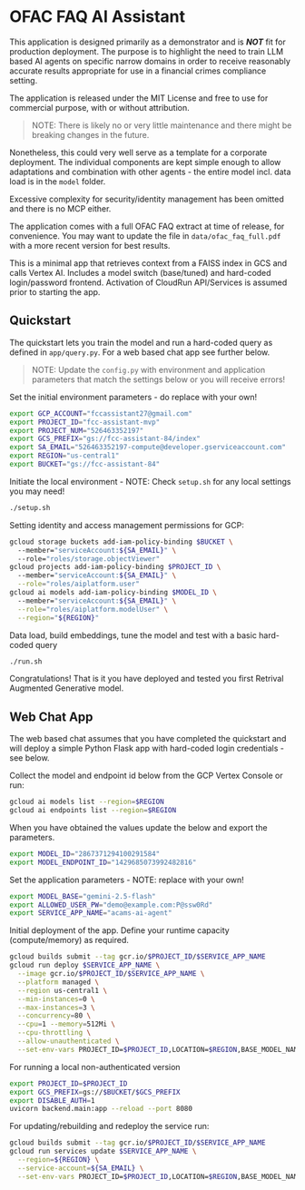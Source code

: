 # OFAC FAQ AI Assistant

This application is designed primarily as a demonstrator and is ***NOT*** fit for
production deployment. The purpose is to highlight the need to train LLM based AI agents
on specific narrow domains in order to receive reasonably accurate results appropriate for 
use in a financial crimes compliance setting.

The application is released under the MIT License and free to use for commercial purpose, 
with or without attribution. 

> NOTE: There is likely no or very little maintenance and there might be breaking changes in the future.

Nonetheless, this could very well serve as a template for a corporate deployment. The individual components
are kept simple enough to allow adaptations and combination with other agents -
the entire model incl. data load is in the ``model`` folder.

Excessive complexity for security/identity management has been omitted and there is no MCP either.

The application comes with a full OFAC FAQ extract at time of release, for convenience. You may want
to update the file in ``data/ofac_faq_full.pdf`` with a more recent version for best results.

This is a minimal app that retrieves context from a FAISS index in GCS and calls Vertex AI. 
Includes a model switch (base/tuned) and hard-coded login/password frontend. 
Activation of CloudRun API/Services is assumed prior to starting the app.

## Quickstart

The quickstart lets you train the model and run a hard-coded query as defined in ``app/query.py``.
For a web based chat app see further below.

> NOTE: Update the ``config.py`` with environment and application parameters that match the
> settings below or you will receive errors!

Set the initial environment parameters - do replace with your own!
```bash
export GCP_ACCOUNT="fccassistant27@gmail.com"
export PROJECT_ID="fcc-assistant-mvp"
export PROJECT_NUM="526463352197"
export GCS_PREFIX="gs://fcc-assistant-84/index"
export SA_EMAIL="526463352197-compute@developer.gserviceaccount.com"
export REGION="us-central1"
export BUCKET="gs://fcc-assistant-84"
```

Initiate the local environment - NOTE: Check ``setup.sh`` for any local settings you may need!
```bash
./setup.sh
```

Setting identity and access management permissions for GCP:
```bash
gcloud storage buckets add-iam-policy-binding $BUCKET \                                                                 
  --member="serviceAccount:${SA_EMAIL}" \                                                                    
  --role="roles/storage.objectViewer"
gcloud projects add-iam-policy-binding $PROJECT_ID \                                                  
  --member="serviceAccount:${SA_EMAIL}" \
  --role="roles/aiplatform.user"
gcloud ai models add-iam-policy-binding $MODEL_ID \                                                                  
  --member="serviceAccount:${SA_EMAIL}" \
  --role="roles/aiplatform.modelUser" \
  --region="${REGION}"
```

Data load, build embeddings, tune the model and test with a basic hard-coded query 
```bash
./run.sh
```

Congratulations! That is it you have deployed and tested you first Retrival Augmented Generative model.

## Web Chat App
The web based chat assumes that you have completed the quickstart and will deploy a simple 
Python Flask app with hard-coded login credentials - see below.

Collect the model and endpoint id below from the GCP Vertex Console or run:
```bash
gcloud ai models list --region=$REGION
gcloud ai endpoints list --region=$REGION 
```

When you have obtained the values update the below and export the parameters.
```bash
export MODEL_ID="2867371294100291584"
export MODEL_ENDPOINT_ID="1429685073992482816"
```

Set the application parameters - NOTE: replace with your own!
```bash
export MODEL_BASE="gemini-2.5-flash"
export ALLOWED_USER_PW="demo@example.com:P@ssw0Rd"
export SERVICE_APP_NAME="acams-ai-agent"
```

Initial deployment of the app. Define your runtime capacity (compute/memory) as required.
```bash
gcloud builds submit --tag gcr.io/$PROJECT_ID/$SERVICE_APP_NAME
gcloud run deploy $SERVICE_APP_NAME \
  --image gcr.io/$PROJECT_ID/$SERVICE_APP_NAME \
  --platform managed \
  --region us-central1 \
  --min-instances=0 \
  --max-instances=3 \
  --concurrency=80 \
  --cpu=1 --memory=512Mi \
  --cpu-throttling \
  --allow-unauthenticated \
  --set-env-vars PROJECT_ID=$PROJECT_ID,LOCATION=$REGION,BASE_MODEL_NAME=gemini-2.5-flash,GCS_PREFIX=$GCS_PREFIX,ALLOW_CORS_ALL=1,ALLOWED_USERS=demo@example.com:P@ssw0Rd,TUNED_MODEL_NAME=projects/$PROJECT_ID/locations/us-central1/endpoints/$ENDPOINT_ID 
```

For running a local non-authenticated version
```bash
export PROJECT_ID=$PROJECT_ID
export GCS_PREFIX=gs://$BUCKET/$GCS_PREFIX
export DISABLE_AUTH=1
uvicorn backend.main:app --reload --port 8080
```

For updating/rebuilding and redeploy the service run:
```bash
gcloud builds submit --tag gcr.io/$PROJECT_ID/$SERVICE_APP_NAME
gcloud run services update $SERVICE_APP_NAME \
  --region=${REGION} \
  --service-account=${SA_EMAIL} \
  --set-env-vars PROJECT_ID=$PROJECT_ID,LOCATION=$REGION,BASE_MODEL_NAME=$MODEL_BASE,TUNED_MODEL_NAME=fccassistant-ofac-fatf-gemini-sft,GCS_PREFIX=$GCS_PREFIX,ALLOW_CORS_ALL=1,ALLOWED_USERS=$ALLOWED_USER_PW 
```

